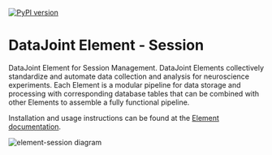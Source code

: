[![PyPI version](https://badge.fury.io/py/element-session.svg)](http://badge.fury.io/py/element-session)

# DataJoint Element - Session

DataJoint Element for Session Management. DataJoint Elements collectively standardize
and automate data collection and analysis for neuroscience experiments.  Each Element is
a modular pipeline for data storage and processing with corresponding database tables
that can be combined with other Elements to assemble a fully functional pipeline.

Installation and usage instructions can be found at the
[Element documentation](https://datajoint.com/docs/elements/element-session).

![element-session diagram](https://raw.githubusercontent.com/datajoint/element-session/main/images/session_diagram.svg)
